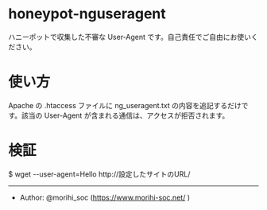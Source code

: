 # honeypot-nguseragent
ハニーポットで収集した不審な User-Agent です。自己責任でご自由にお使いください。

# 使い方
Apache の .htaccess ファイルに ng_useragent.txt の内容を追記するだけです。該当の User-Agent が含まれる通信は、アクセスが拒否されます。

# 検証
$ wget --user-agent=Hello http://設定したサイトのURL/

***
- Author: @morihi_soc (https://www.morihi-soc.net/ )

